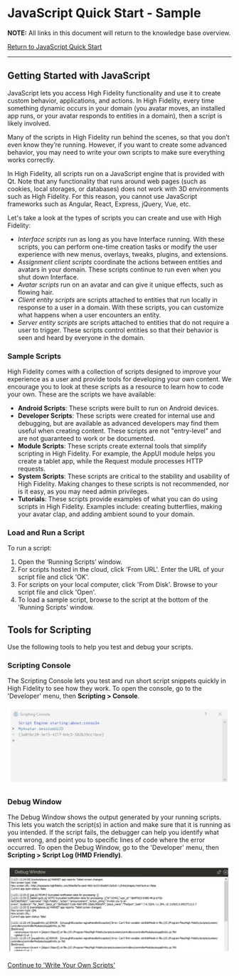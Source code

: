 # JavaScript Quick Start - Sample
**NOTE:** All links in this document will return to the knowledge base overview.

[Return to JavaScript Quick Start](overview.html)

---

## Getting Started with JavaScript

JavaScript lets you access High Fidelity functionality and use it to create custom behavior, applications, and actions. In High Fidelity, every time something dynamic occurs in your domain (you avatar moves, an installed app runs, or your avatar responds to entities in a domain), then a script is likely involved. 

Many of the scripts in High Fidelity run behind the scenes, so that you don’t even know they’re running. However, if you want to create some advanced behavior, you may need to write your own scripts to make sure everything works correctly.

In High Fidelity, all scripts run on a JavaScript engine that is provided with Qt. Note that any functionality that runs around web pages (such as cookies, local storages, or databases) does not work with 3D environments such as High Fidelity. For this reason, you cannot use JavaScript frameworks such as Angular, React, Express, jQuery, Vue, etc.

Let's take a look at the types of scripts you can create and use with High Fidelity:

* *Interface scripts* run as long as you have Interface running. With these scripts, you can perform one-time creation tasks or modify the user experience with new menus, overlays, tweaks, plugins, and extensions.
* *Assignment client scripts* coordinate the actions between entities and avatars in your domain. These scripts continue to run even when you shut down Interface.
* *Avatar scripts* run on an avatar and can give it unique effects, such as flowing hair.
* *Client entity scripts* are scripts attached to entities that run locally in response to a user in a domain. With these scripts, you can customize what happens when a user encounters an entity.
* *Server entity scripts* are scripts attached to entities that do not require a user to trigger. These scripts control entities so that their behavior is seen and heard by everyone in the domain.

### Sample Scripts 

High Fidelity comes with a collection of scripts designed to improve your experience as a user and provide tools for developing your own content. We encourage you to look at these scripts as a resource to learn how to code your own. These are the scripts we have available:

* **Android Scripts**: These scripts were built to run on Android devices.
* **Developer Scripts**: These scripts were created for internal use and debugging, but are available as advanced developers may find them useful when creating content. These scripts are not "entry-level" and are not guaranteed to work or be documented.
* **Module Scripts**: These scripts create external tools that simplify scripting in High Fidelity. For example, the AppUI module helps you create a tablet app, while the Request module processes HTTP requests.
* **System Scripts**: These scripts are critical to the stability and usability of High Fidelity. Making changes to these scripts is not recommended, nor is it easy, as you may need admin privileges.
* **Tutorials**: These scripts provide examples of what you can do using scripts in High Fidelity. Examples include: creating butterflies, making your avatar clap, and adding ambient sound to your domain.

### Load and Run a Script 

To run a script:

1. Open the ‘Running Scripts’ window.
2. For scripts hosted in the cloud, click 'From URL'. Enter the URL of your script file and click 'OK'.
3. For scripts on your local computer, click 'From Disk'. Browse to your script file and click 'Open'.
4. To load a sample script, browse to the script at the bottom of the 'Running Scripts' window.

## Tools for Scripting

Use the following tools to help you test and debug your scripts. 

### Scripting Console

The Scripting Console lets you test and run short script snippets quickly in High Fidelity to see how they work. To open the console, go to the 'Developer' menu, then **Scripting > Console**. 

![](scripting-console.png)

### Debug Window

The Debug Window shows the output generated by your running scripts. This lets you watch the script(s) in action and make sure that it is running as you intended. If the script fails, the debugger can help you identify what went wrong, and point you to specific lines of code where the error occurred. To open the Debug Window, go to the 'Developer' menu, then **Scripting > Script Log (HMD Friendly)**. 

![](debug-window.png)

[Continue to 'Write Your Own Scripts'](write-scripts.md)
